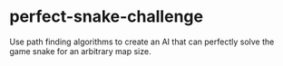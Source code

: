 # perfect-snake-challenge
Use path finding algorithms to create an AI that can perfectly solve the game snake for an arbitrary map size.
